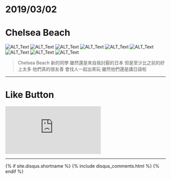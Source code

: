 # 2019/03/02
# Chelsea Beach

![ALT_Text](https://s9443112.github.io/github_blog/2019/2019-03-02/01.jpg)
![ALT_Text](https://s9443112.github.io/github_blog/2019/2019-03-02/02.jpg)
![ALT_Text](https://s9443112.github.io/github_blog/2019/2019-03-02/03.jpg)
![ALT_Text](https://s9443112.github.io/github_blog/2019/2019-03-02/04.jpg)
![ALT_Text](https://s9443112.github.io/github_blog/2019/2019-03-02/05.jpg)
![ALT_Text](https://s9443112.github.io/github_blog/2019/2019-03-02/06.jpg)
![ALT_Text](https://s9443112.github.io/github_blog/2019/2019-03-02/07.jpg)
![ALT_Text](https://s9443112.github.io/github_blog/2019/2019-03-02/08.jpg)
![ALT_Text](https://s9443112.github.io/github_blog/2019/2019-03-02/09.jpg)

>Chelsea Beach
新的同學 
雖然還是來自我討厭的日本
但是至少比之前的好上太多
他們真的很友善 會找人一起出來玩
雖然他們還是講日語啦


* * *

# Like Button

<iframe class="lc-margin-top-64 lc-margin-bottom-32 lc-mobile" data-v-b66e9a5a="" frameborder="0" src="https://button.like.co/in/embed/s9443112/button"> </iframe>

* * *

{% if site.disqus.shortname %}
  {% include disqus_comments.html %}
{% endif %}